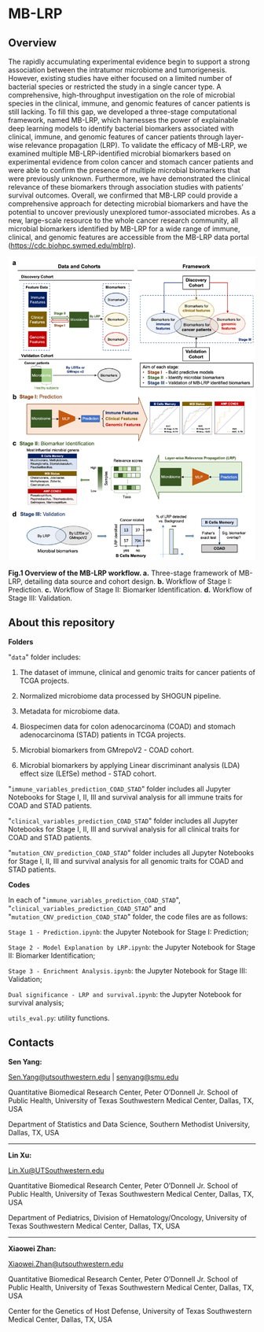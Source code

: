 # MB-LRP

## Overview

The rapidly accumulating experimental evidence begin to support a strong association between the intratumor microbiome and tumorigenesis. However, existing studies have either focused on a limited number of bacterial species or restricted the study in a single cancer type. A comprehensive, high-throughput investigation on the role of microbial species in the clinical, immune, and genomic features of cancer patients is still lacking. To fill this gap, we developed a three-stage computational framework, named MB-LRP, which harnesses the power of explainable deep learning models to identify bacterial biomarkers associated with clinical, immune, and genomic features of cancer patients through layer-wise relevance propagation (LRP). To validate the efficacy of MB-LRP, we examined multiple MB-LRP-identified microbial biomarkers based on experimental evidence from colon cancer and stomach cancer patients and were able to confirm the presence of multiple microbial biomarkers that were previously unknown. Furthermore, we have demonstrated the clinical relevance of these biomarkers through association studies with patients’ survival outcomes. Overall, we confirmed that MB-LRP could provide a comprehensive approach for detecting microbial biomarkers and have the potential to uncover previously unexplored tumor-associated microbes. As a new, large-scale resource to the whole cancer research community, all microbial biomarkers identified by MB-LRP for a wide range of immune, clinical, and genomic features are accessible from the MB-LRP data portal (https://cdc.biohpc.swmed.edu/mblrp).

<p align="center">
  <img src="./framework.png" width="700"/>
</p>

<p align = "left">
<b>Fig.1 Overview of the MB-LRP workflow. a.</b> Three-stage framework of MB-LRP, detailing
data source and cohort design. <b>b.</b> Workflow of Stage I: Prediction. <b>c.</b> Workflow of Stage II: Biomarker Identification. <b>d.</b> Workflow of Stage III: Validation.
</p>

## About this repository

**Folders**

"`data`" folder includes:

1. The dataset of immune, clinical and genomic traits for cancer patients of TCGA projects.

2. Normalized microbiome data processed by SHOGUN pipeline.

3. Metadata for microbiome data.

4. Biospecimen data for colon adenocarcinoma (COAD) and stomach adenocarcinoma (STAD) patients in TCGA projects.

5. Microbial biomarkers from GMrepoV2 - COAD cohort.
 
6. Microbial biomarkers by applying Linear discriminant analysis (LDA) effect size (LEfSe) method - STAD cohort.

"`immune_variables_prediction_COAD_STAD`" folder includes all Jupyter Notebooks for Stage I, II, III and survival analysis for all immune traits for COAD and STAD patients.

"`clinical_variables_prediction_COAD_STAD`" folder includes all Jupyter Notebooks for Stage I, II, III and survival analysis for all clinical traits for COAD and STAD patients.

"`mutation_CNV_prediction_COAD_STAD`" folder includes all Jupyter Notebooks for Stage I, II, III and survival analysis for all genomic traits for COAD and STAD patients.

**Codes**

In each of "`immune_variables_prediction_COAD_STAD`", "`clinical_variables_prediction_COAD_STAD`" and "`mutation_CNV_prediction_COAD_STAD`" folder, the code files are as follows:

`Stage 1 - Prediction.ipynb`: the Jupyter Notebook for Stage I: Prediction;

`Stage 2 - Model Explanation by LRP.ipynb`: the Jupyter Notebook for Stage II: Biomarker Identification;

`Stage 3 - Enrichment Analysis.ipynb`: the Jupyter Notebook for Stage III: Validation;

`Dual significance - LRP and survival.ipynb`: the Jupyter Notebook for survival analysis;

`utils_eval.py`: utility functions.

## Contacts

**Sen Yang:**

Sen.Yang@utsouthwestern.edu | senyang@smu.edu

Quantitative Biomedical Research Center, Peter O’Donnell Jr. School of Public Health, University of Texas Southwestern Medical Center, Dallas, TX, USA

Department of Statistics and Data Science, Southern Methodist University, Dallas, TX, USA

---

**Lin Xu:**

Lin.Xu@UTSouthwestern.edu

Quantitative Biomedical Research Center, Peter O’Donnell Jr. School of Public Health, University of Texas Southwestern Medical Center, Dallas, TX, USA

Department of Pediatrics, Division of Hematology/Oncology, University of Texas Southwestern Medical Center, Dallas, TX, USA 

---

**Xiaowei Zhan:**

Xiaowei.Zhan@utsouthwestern.edu

Quantitative Biomedical Research Center, Peter O’Donnell Jr. School of Public Health, University of Texas Southwestern Medical Center, Dallas, TX, USA

Center for the Genetics of Host Defense, University of Texas Southwestern Medical Center, Dallas, TX, USA



